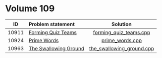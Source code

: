 # Volume 109

|  ID   |                                                            Problem statement                                                             |                         Solution                         |
|:-----:|:-----------------------------------------------------------------------------------------------------------------------------------------|:--------------------------------------------------------:|
| 10911 | [Forming Quiz Teams](http://uva.onlinejudge.org/index.php?option=com_onlinejudge&Itemid=8&category=21&page=show_problem&problem=1852)    | [forming_quiz_teams.cpp](./forming_quiz_teams.cpp)       |
| 10924 | [Prime Words](http://uva.onlinejudge.org/index.php?option=com_onlinejudge&Itemid=8&category=21&page=show_problem&problem=1865)           | [prime_words.cpp](./prime_words.cpp)                     |
| 10963 | [The Swallowing Ground](http://uva.onlinejudge.org/index.php?option=com_onlinejudge&Itemid=8&category=21&page=show_problem&problem=1904) | [the_swallowing_ground.cpp](./the_swallowing_ground.cpp) |
